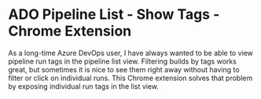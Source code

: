 # ADO Pipeline List - Show Tags - Chrome Extension

As a long-time Azure DevOps user, I have always wanted to be able to view pipeline run tags in the pipeline list view. Filtering builds by tags works great, but sometimes it is nice to see them right away without having to filter or click on individual runs. This Chrome extension solves that problem by exposing individual run tags in the list view. 